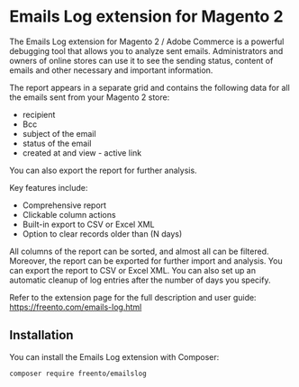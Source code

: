 # Emails Log extension for Magento 2
The Emails Log extension for Magento 2 / Adobe Commerce is a powerful debugging tool that allows you to analyze sent emails. Administrators and owners of online stores can use it to see the sending status, content of emails and other necessary and important information.

The report appears in a separate grid and contains the following data for all the emails sent from your Magento 2 store:
- recipient
- Bcc
- subject of the email
- status of the email
- created at and view - active link

You can also export the report for further analysis.

Key features include:
- Comprehensive report
- Clickable column actions
- Built-in export to CSV or Excel XML
- Option to clear records older than (N days)

All columns of the report can be sorted, and almost all can be filtered. Moreover, the report can be exported for further import and analysis. You can export the report to CSV or Excel XML. You can also set up an automatic cleanup of log entries after the number of days you specify.

Refer to the extension page for the full description and user guide: https://freento.com/emails-log.html

## Installation
You can install the Emails Log extension with Composer:
```
composer require freento/emailslog
```
